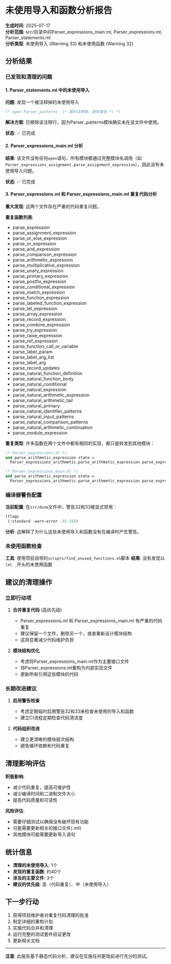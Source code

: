 # 未使用导入和函数分析报告

**生成时间**: 2025-07-17  
**分析范围**: src/目录中的Parser_expressions_main.ml, Parser_expressions.ml, Parser_statements.ml  
**分析类型**: 未使用导入 (Warning 33) 和未使用函数 (Warning 32)

## 分析结果

### 已发现和清理的问题

#### 1. Parser_statements.ml 中的未使用导入

**问题**: 发现一个被注释掉的未使用导入
```ocaml
(* open Parser_patterns  (* 暂时注释掉，避免警告 *) *)
```

**解决方案**: 已移除该注释行，因为Parser_patterns模块确实未在该文件中使用。

**状态**: ✅ 已完成

#### 2. Parser_expressions_main.ml 分析

**结果**: 该文件没有任何`open`语句，所有模块都通过完整模块名调用（如`Parser_expressions_assignment.parse_assignment_expression`），因此没有未使用导入问题。

**状态**: ✅ 已完成

#### 3. Parser_expressions.ml 和 Parser_expressions_main.ml 重复代码分析

**重大发现**: 这两个文件存在严重的代码重复问题。

**重复函数列表**:
- parse_expression
- parse_assignment_expression
- parse_or_else_expression
- parse_or_expression
- parse_and_expression
- parse_comparison_expression
- parse_arithmetic_expression
- parse_multiplicative_expression
- parse_unary_expression
- parse_primary_expression
- parse_postfix_expression
- parse_conditional_expression
- parse_match_expression
- parse_function_expression
- parse_labeled_function_expression
- parse_let_expression
- parse_array_expression
- parse_record_expression
- parse_combine_expression
- parse_try_expression
- parse_raise_expression
- parse_ref_expression
- parse_function_call_or_variable
- parse_label_param
- parse_label_arg_list
- parse_label_arg
- parse_record_updates
- parse_natural_function_definition
- parse_natural_function_body
- parse_natural_conditional
- parse_natural_expression
- parse_natural_arithmetic_expression
- parse_natural_arithmetic_tail
- parse_natural_primary
- parse_natural_identifier_patterns
- parse_natural_input_patterns
- parse_natural_comparison_patterns
- parse_natural_arithmetic_continuation
- parse_module_expression

**重复类型**: 许多函数在两个文件中都有相同的实现，都只是转发到其他模块：
```ocaml
(* Parser_expressions.ml *)
and parse_arithmetic_expression state =
  Parser_expressions_arithmetic.parse_arithmetic_expression parse_expression state

(* Parser_expressions_main.ml *)
and parse_arithmetic_expression state =
  Parser_expressions_arithmetic.parse_arithmetic_expression parse_expression state
```

### 编译器警告配置

**当前配置**: 在`src/dune`文件中，警告32和33被显式禁用：
```ocaml
(flags
 (:standard -warn-error -32-33))
```

**分析**: 这解释了为什么这些未使用导入和函数没有在编译时产生警告。

### 未使用函数检查

**工具**: 使用项目自带的`scripts/find_unused_functions.sh`脚本
**结果**: 没有发现以`let _`开头的未使用函数

## 建议的清理操作

### 立即行动项

1. **合并重复代码** (高优先级)
   - Parser_expressions.ml 和 Parser_expressions_main.ml 有严重的代码重复
   - 建议保留一个文件，删除另一个，或者重新设计模块结构
   - 这将显著减少代码维护负担

2. **模块结构优化**
   - 考虑将Parser_expressions_main.ml作为主要接口文件
   - 将Parser_expressions.ml重构为内部实现文件
   - 更新所有引用这些模块的代码

### 长期改进建议

1. **启用警告检查**
   - 考虑定期临时启用警告32和33来检查未使用的导入和函数
   - 建立CI流程定期检查代码清洁度

2. **代码组织改进**
   - 建立更清晰的模块层次结构
   - 避免循环依赖和代码重复

## 清理影响评估

**积极影响**:
- 减少代码重复，提高可维护性
- 减少编译时间和二进制文件大小
- 提高代码质量和可读性

**风险评估**:
- 需要仔细测试以确保没有破坏现有功能
- 可能需要更新相关的接口文件(.mli)
- 其他模块可能需要更新导入语句

## 统计信息

- **清理的未使用导入**: 1个
- **发现的重复函数**: 约40个
- **涉及的主要文件**: 3个
- **建议的优先级**: 高（代码重复）、中（未使用导入）

## 下一步行动

1. 获得项目维护者对重复代码清理的批准
2. 制定详细的重构计划
3. 实施代码合并和清理
4. 运行完整的测试套件验证更改
5. 更新相关文档

---

**注意**: 此报告基于静态代码分析，建议在实施任何更改前进行充分的测试。
